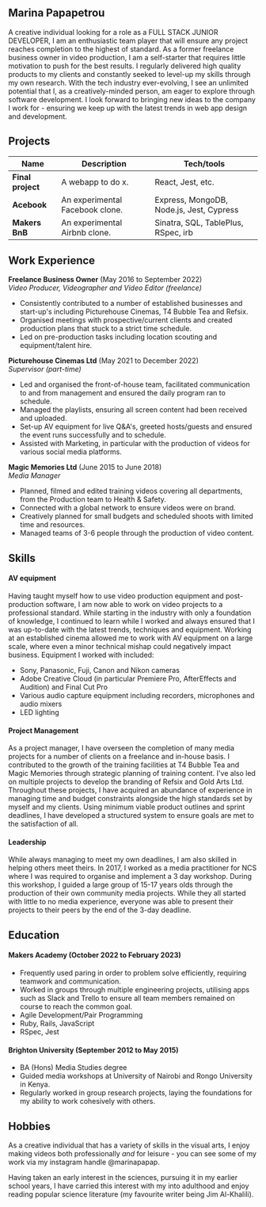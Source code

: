 ## Marina Papapetrou

A creative individual looking for a role as a FULL STACK JUNIOR DEVELOPER, I am an enthusiastic team player that will ensure any project reaches completion to the highest of standard. As a former freelance business owner in video production, I am a self-starter that requires little motivation to push for the best results. I regularly delivered high quality products to my clients and constantly seeked to level-up my skills through my own research.  With the tech industry ever-evolving, I see an unlimited potential that I, as a creatively-minded person, am eager to explore through software development. I look forward to bringing new ideas to the company I work for - ensuring we keep up with the latest trends in web app design and development.

## Projects

| Name                         | Description                             | Tech/tools                              |
| ---------------------------- | --------------------------------------- | --------------------------------------- |
| **Final project**            | A webapp to do x.                       | React, Jest, etc.                       |
| **Acebook**                  | An experimental Facebook clone.         | Express, MongoDB, Node.js, Jest, Cypress|
| **Makers BnB**               | An experimental Airbnb clone.           | Sinatra, SQL, TablePlus, RSpec, irb     |


## Work Experience

**Freelance Business Owner** (May 2016 to September 2022)  
_Video Producer, Videographer and Video Editor (freelance)_

- Consistently contributed to a number of established businesses and start-up's including Picturehouse Cinemas, T4 Bubble Tea and Refsix.
- Organised meetings with prospective/current clients and created production plans that stuck to a strict time schedule.
- Led on pre-production tasks including location scouting and equipment/talent hire.

**Picturehouse Cinemas Ltd** (May 2021 to December 2022)  
_Supervisor (part-time)_

- Led and organised the front-of-house team, facilitated communication to and from management and ensured the daily program ran to schedule.
- Managed the playlists, ensuring all screen content had been received and uploaded.
- Set-up AV equipment for live Q&A's, greeted hosts/guests and ensured the event runs successfully and to schedule.
- Assisted with Marketing, in particular with the production of videos for various social media platforms.

**Magic Memories Ltd** (June 2015 to June 2018)  
_Media Manager_

- Planned, filmed and edited training videos covering all departments, from the Production team to Health & Safety.
- Connected with a global network to ensure videos were on brand.
- Creatively planned for small budgets and scheduled shoots with limited time and resources.
- Managed teams of 3-6 people through the production of video content.

## Skills

#### AV equipment

Having taught myself how to use video production equipment and post-production software, I am now able to work on video projects to a professional standard. While starting in the industry with only a foundation of knowledge, I continued to learn while I worked and always ensured that I was up-to-date with the latest trends, techniques and equipment. Working at an established cinema allowed me to work with AV equipment on a large scale, where even a minor technical mishap could negatively impact business. Equipment I worked with included:
- Sony, Panasonic, Fuji, Canon and Nikon cameras
- Adobe Creative Cloud (in particular Premiere Pro, AfterEffects and Audition) and Final Cut Pro
- Various audio capture equipment including recorders, microphones and audio mixers
- LED lighting

#### Project Management

As a project manager, I have overseen the completion of many media projects for a number of clients on a freelance and in-house basis. I contributed to the growth of the training facilities at T4 Bubble Tea and Magic Memories through strategic planning of training content. I've also led on multiple projects to develop the branding of Refsix and Gold Arts Ltd. Throughout these projects, I have acquired an abundance of experience in managing time and budget constraints alongside the high standards set by myself and my clients. Using minimum viable product outlines and sprint deadlines, I have developed a structured system to ensure goals are met to the satisfaction of all.

#### Leadership

While always managing to meet my own deadlines, I am also skilled in helping others meet theirs. In 2017, I worked as a media practitioner for NCS where I was required to organise and implement a 3 day workshop. During this workshop, I guided a large group of 15-17 years olds through the production of their own community media projects. While they all started with little to no media experience, everyone was able to present their projects to their peers by the end of the 3-day deadline. 

## Education

#### Makers Academy (October 2022 to February 2023)
- Frequently used paring in order to problem solve efficiently, requiring teamwork and communication.
- Worked in groups through multiple engineering projects, utilising apps such as Slack and Trello to ensure all team members remained on course to reach the common goal.
- Agile Development/Pair Programming
- Ruby, Rails, JavaScript
- RSpec, Jest

#### Brighton University (September 2012 to May 2015)

- BA (Hons) Media Studies degree
- Guided media workshops at University of Nairobi and Rongo University in Kenya.
- Regularly worked in group research projects, laying the foundations for my ability to work cohesively with others.

## Hobbies

As a creative individual that has a variety of skills in the visual arts, I enjoy making videos both professionally _and_ for leisure - you can see some of my work via my instagram handle @marinapapap. 

Having taken an early interest in the sciences, pursuing it in my earlier school years, I have carried this interest with my into adulthood and enjoy reading popular science literature (my favourite writer being Jim Al-Khalili).
